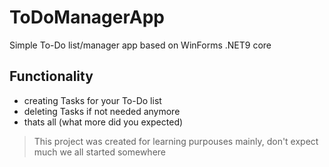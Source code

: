 # ToDoManagerApp

Simple To-Do list/manager app based on WinForms .NET9 core

## Functionality

- creating Tasks for your To-Do list
- deleting Tasks if not needed anymore
- thats all (what more did you expected)

>This project was created for learning purpouses mainly, don't expect much we all started somewhere